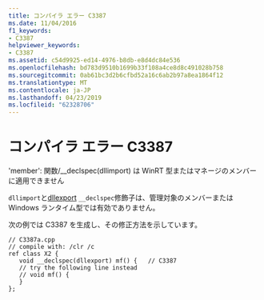 ```yaml
---
title: コンパイラ エラー C3387
ms.date: 11/04/2016
f1_keywords:
- C3387
helpviewer_keywords:
- C3387
ms.assetid: c54d9925-ed14-4976-b8db-e8d4dc84e536
ms.openlocfilehash: bd783d9510b1699b33f108a4ce8d8c491028b758
ms.sourcegitcommit: 0ab61bc3d2b6cfbd52a16c6ab2b97a8ea1864f12
ms.translationtype: MT
ms.contentlocale: ja-JP
ms.lasthandoff: 04/23/2019
ms.locfileid: "62328706"
---
```

# <a name="compiler-error-c3387"></a>コンパイラ エラー C3387

'member': 関数/\__declspec(dllimport) は WinRT 型またはマネージのメンバーに適用できません

`dllimport`と[dllexport](../../cpp/dllexport-dllimport.md) `__declspec`修飾子は、管理対象のメンバーまたは Windows ランタイム型では有効でありません。

次の例では C3387 を生成し、その修正方法を示しています。

```
// C3387a.cpp
// compile with: /clr /c
ref class X2 {
   void __declspec(dllexport) mf() {   // C3387
   // try the following line instead
   // void mf() {
   }
};
```